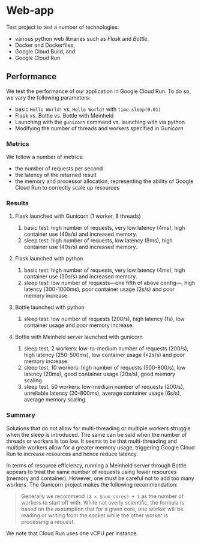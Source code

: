 # Web-app
Test project to test a number of technologies:
* various python web libraries such as _Flask_ and _Bottle_,
* Docker and Dockerfiles,
* Google Cloud Build, and
* Google Cloud Run

## Performance
We test the performance of our application in Google Cloud Run.
 To do so, we vary the following parameters:
 * basic `Hello World!`  vs. `Hello World!` with 
 `time.sleep(0.01)`
 * Flask vs. Bottle vs. Bottle with Meinheld
 * Launching with the `gunicorn` command vs. launching with via
 python
 * Modifying the number of threads and workers specified in
 Gunicorn
 
 ### Metrics
 We follow a number of metrics:
 * the number of requests per second
 * the latency of the returned result
 * the memory and processor allocation, representing the
 ability of Google Cloud Run to correctly scale up resources
 
 ### Results
 1. Flask launched with Gunicorn (1 worker, 8 threads)
    1. basic test: high number of requests, very low latency
     (4ms), high container use (40s/s) and increased memory.
    2. sleep test: high number of requests, low latency (8ms),
     high container use (40s/s) and increased memory.
     
 2. Flask launched with python
    1. basic test: high number of requests, very low latency 
     (4ms), high container use (30s/s) and increased memory.
    2. sleep test: low number of requests—one fifth of above
     config—, high latency (300-1000ms), poor container usage 
     (2s/s) and poor memory increase.
 
 3. Bottle launched with python
    1. sleep test: low number of requests (200/s), high 
    latency (1s), low container usage and poor memory increase.
 
 4. Bottle with Meinheld server launched with gunicorn
    1. sleep test, 2 workers: low-to-medium number of requests 
     (200/s), high latency (250-500ms), low container usage 
     (<2s/s) and poor memory increase.
    2. sleep test, 10 workers: high number of requests 
     (500-800/s), low latency (20ms), good container usage 
     (20s/s), good memory scaling.
    3. sleep test, 50 workers: low-medium number of requests 
     (200/s), unreliable latency (20-800ms), average container usage 
     (6s/s), average memory scaling.
    
 ### Summary
 Solutions that do not allow for multi-threading or multiple
 workers struggle when the sleep is introduced. The same can
 be said when the number of threads or workers is too low. It
 seems to be that multi-threading and multiple workers allow
 for a greater memory usage, triggering Google Cloud Run to
 increase resources and hence reduce latency.
 
 In terms of resource efficiency, running a Meinheld server
 through Bottle appears to treat the same number of requests
 using fewer resources (memory and container). However, one
 must be careful not to add too many workers. The Gunicorn
 project makes the following recommendation:
 > Generally we recommend `(2 x $num_cores) + 1` as the number
  of workers to start off with. While not overly scientific, 
  the formula is based on the assumption that for a given core,
  one worker will be reading or writing from the socket while 
  the other worker is processing a request.
 
 We note that Cloud Run uses one vCPU per instance.